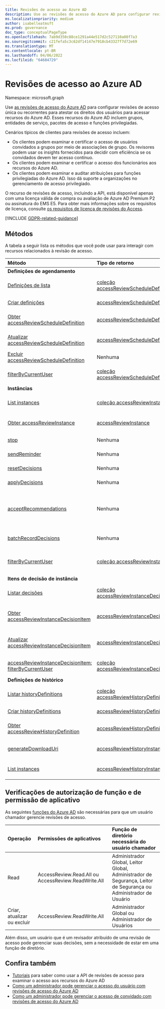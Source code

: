 ```yaml
---
title: Revisões de acesso ao Azure AD
description: Use as revisões de acesso do Azure AD para configurar revisões de acesso única ou recorrentes para atestar os direitos de acesso do usuário aos recursos do Azure AD.
ms.localizationpriority: medium
author: isabelleatmsft
ms.prod: governance
doc_type: conceptualPageType
ms.openlocfilehash: 7ab9d350c88ce1291a44e517d2c527110a08f7a3
ms.sourcegitcommit: c21fefa5c3c62df14147e7918cb43327f7d72e69
ms.translationtype: MT
ms.contentlocale: pt-BR
ms.lasthandoff: 04/06/2022
ms.locfileid: "64684729"
---
```

# <a name="azure-ad-access-reviews"></a>Revisões de acesso ao Azure AD

Namespace: microsoft.graph

Use [as revisões de acesso do Azure AD](/azure/active-directory/active-directory-azure-ad-controls-access-reviews-overview) para configurar revisões de acesso única ou recorrentes para atestar os direitos dos usuários para acessar recursos do Azure AD. Esses recursos do Azure AD incluem grupos, entidades de serviço, pacotes de acesso e funções privilegiadas.

Cenários típicos de clientes para revisões de acesso incluem:

- Os clientes podem examinar e certificar o acesso de usuários convidados a grupos por meio de associações de grupo. Os revisores podem usar os insights fornecidos para decidir com eficiência se os convidados devem ter acesso contínuo.
- Os clientes podem examinar e certificar o acesso dos funcionários aos recursos do Azure AD.
- Os clientes podem examinar e auditar atribuições para funções privilegiadas do Azure AD. Isso dá suporte a organizações no gerenciamento de acesso privilegiado.

O recurso de revisões de acesso, incluindo a API, está disponível apenas com uma licença válida de compra ou avaliação de Azure AD Premium P2 ou assinatura do EMS E5. Para obter mais informações sobre os requisitos de licença, consulte [os requisitos de licença de revisões do Access](/azure/active-directory/governance/access-reviews-overview#license-requirements).

[!INCLUDE [GDPR-related-guidance](../../includes/accessreviews-gdpr-overview-note.md)]

## <a name="methods"></a>Métodos

A tabela a seguir lista os métodos que você pode usar para interagir com recursos relacionados à revisão de acesso.

| Método           | Tipo de retorno    |Descrição|
|:---------------|:--------|:----------|
|**Definições de agendamento**| | |
|[Definições de lista](../api/accessreviewset-list-definitions.md)|[coleção accessReviewScheduleDefinition](../resources/accessreviewscheduledefinition.md)|Obtenha uma lista dos [objetos accessReviewScheduleDefinition](../resources/accessreviewscheduledefinition.md) e suas propriedades.|
|[Criar definições](../api/accessreviewset-post-definitions.md)|[accessReviewScheduleDefinition](../resources/accessreviewscheduledefinition.md)|Crie um novo [objeto accessReviewScheduleDefinition](../resources/accessreviewscheduledefinition.md) .|
|[Obter accessReviewScheduleDefinition](../api/accessreviewscheduledefinition-get.md)|[accessReviewScheduleDefinition](../resources/accessreviewscheduledefinition.md)|Leia as propriedades e as relações de um [objeto accessReviewScheduleDefinition](../resources/accessreviewscheduledefinition.md) .|
|[Atualizar accessReviewScheduleDefinition](../api/accessreviewscheduledefinition-update.md)|[accessReviewScheduleDefinition](../resources/accessreviewscheduledefinition.md)|Atualize as propriedades de [um objeto accessReviewScheduleDefinition](../resources/accessreviewscheduledefinition.md) .|
|[Excluir accessReviewScheduleDefinition](../api/accessreviewscheduledefinition-delete.md)|Nenhuma|Exclui um [objeto accessReviewScheduleDefinition](../resources/accessreviewscheduledefinition.md) .|
|[filterByCurrentUser](../api/accessreviewscheduledefinition-filterbycurrentuser.md)|[coleção accessReviewScheduleDefinition](../resources/accessreviewscheduledefinition.md)|Retorna todas as definições em que o usuário chamador é o revisores de qualquer instância.|
|**Instâncias**| | |
|[List instances](../api/accessreviewscheduledefinition-list-instances.md)|[coleção accessReviewInstance](../resources/accessreviewinstance.md)|Obtenha uma lista dos [objetos accessReviewInstance](../resources/accessreviewinstance.md) e suas propriedades.|
|[Obter accessReviewInstance](../api/accessreviewinstance-get.md)|[accessReviewInstance](../resources/accessreviewinstance.md)|Leia as propriedades e as relações de um [objeto accessReviewInstance](../resources/accessreviewinstance.md) .|
|[stop](../api/accessreviewinstance-stop.md)|Nenhuma|Interrompa manualmente um accessReviewInstance.|
|[sendReminder](../api/accessreviewinstance-sendreminder.md)|Nenhuma|Envie um lembrete aos revisores de um accessReviewInstance.|
|[resetDecisions](../api/accessreviewinstance-resetdecisions.md)|Nenhuma|Redefine todos os itens de decisão em uma instância para `notReviewed`|
|[applyDecisions](../api/accessreviewinstance-applydecisions.md)|Nenhuma|Aplique manualmente a decisão em um accessReviewInstance.|
|[acceptRecommendations](../api/accessreviewinstance-acceptrecommendations.md)|Nenhuma| Permite que o usuário chamado aceite a recomendação de decisão para cada NotReviewed accessReviewInstanceDecisionItem em que ele é o revisor para um accessReviewInstance específico.|
|[batchRecordDecisions](../api/accessreviewinstance-batchrecorddecisions.md)|Nenhuma|Examine lotes de entidades de segurança ou recursos em uma chamada.|
|[filterByCurrentUser](../api/accessreviewinstance-filterbycurrentuser.md)|[coleção accessReviewInstance](../resources/accessreviewinstance.md)|Retorna todos os objetos de instância em uma definição para a qual o usuário chamador é o revistor.|
|**Itens de decisão de instância**| | |
|[Listar decisões](../api/accessreviewinstance-list-decisions.md)|[coleção accessReviewInstanceDecisionItem](../resources/accessreviewinstancedecisionitem.md)|Obtenha uma lista dos [objetos accessReviewInstanceDecisionItem](../resources/accessreviewinstancedecisionitem.md) e suas propriedades.|
|[Obter accessReviewInstanceDecisionItem](../api/accessreviewinstancedecisionitem-get.md)|[accessReviewInstanceDecisionItem](../resources/accessreviewinstancedecisionitem.md)|Leia as propriedades e as relações de um [objeto accessReviewInstanceDecisionItem](../resources/accessreviewinstancedecisionitem.md) .|
|[Atualizar accessReviewInstanceDecisionItem](../api/accessreviewinstancedecisionitem-update.md)|[accessReviewInstanceDecisionItem](../resources/accessreviewinstancedecisionitem.md)|Atualize as propriedades de [um objeto accessReviewInstanceDecisionItem](../resources/accessreviewinstancedecisionitem.md) .|
|[accessReviewInstanceDecisionItem: filterByCurrentUser](../api/accessreviewinstancedecisionitem-filterbycurrentuser.md)|[coleção accessReviewInstanceDecisionItem](../resources/accessreviewinstancedecisionitem.md)|Retorna os itens de decisão dos quais o usuário chamador é o revistor.|
|**Definições de histórico**| | |
|[Listar historyDefinitions](../api/accessreviewset-list-historydefinitions.md)|[coleção accessReviewHistoryDefinition](accessreviewhistorydefinition.md)|Obtenha uma lista dos [objetos accessReviewHistoryDefinition](accessreviewhistorydefinition.md) e suas propriedades.|
|[Criar historyDefinitions](../api/accessreviewset-post-historydefinitions.md)|[accessReviewHistoryDefinition](accessreviewhistorydefinition.md)|Crie um novo [objeto accessReviewHistoryDefinition](accessreviewhistorydefinition.md) .|
|[Obter accessReviewHistoryDefinition](../api/accessreviewhistorydefinition-get.md)|[accessReviewHistoryDefinition](accessreviewhistorydefinition.md)|Leia as propriedades e as relações de um [objeto accessReviewHistoryDefinition](accessreviewhistorydefinition.md) .|
|[generateDownloadUri](../api/accessreviewhistoryinstance-generatedownloaduri.md)|[accessReviewHistoryInstance](accessreviewhistoryinstance.md)|Gere um URI para uma instância que pode ser usada para recuperar dados do histórico de revisão.|
|[List instances](../api/accessreviewhistorydefinition-list-instances.md)|[accessReviewHistoryInstance](accessreviewhistoryinstance.md)|Recupere uma lista dos [objetos accessReviewHistoryInstance](accessreviewhistoryinstance.md) e suas propriedades.|

## <a name="role-and-application-permission-authorization-checks"></a>Verificações de autorização de função e de permissão de aplicativo

As seguintes [funções do Azure AD](/azure/active-directory/roles/permissions-reference) são necessárias para que um usuário chamador gerencie revisões de acesso.

| Operação | Permissões de aplicativos | Função de diretório necessária do usuário chamador |
|:------------------|:------------|:--------------------------------------------|
| Read | AccessReview.Read.All ou AccessReview.ReadWrite.All | Administrador Global, Leitor Global, Administrador de Segurança, Leitor de Segurança ou Administrador de Usuário |
| Criar, atualizar ou excluir | AccessReview.ReadWrite.All | Administrador Global ou Administrador de Usuários |

Além disso, um usuário que é um revisador atribuído de uma revisão de acesso pode gerenciar suas decisões, sem a necessidade de estar em uma função de diretório.

## <a name="see-also"></a>Confira também

- [Tutoriais](/graph/accessreviews-overview) para saber como usar a API de revisões de acesso para examinar o acesso aos recursos do Azure AD
- [Como um administrador pode gerenciar o acesso do usuário com revisões de acesso do Azure AD](/azure/active-directory/active-directory-azure-ad-controls-manage-user-access-with-access-reviews)
- [Como um administrador pode gerenciar o acesso de convidado com revisões de acesso do Azure AD](/azure/active-directory/active-directory-azure-ad-controls-manage-guest-access-with-access-reviews)
